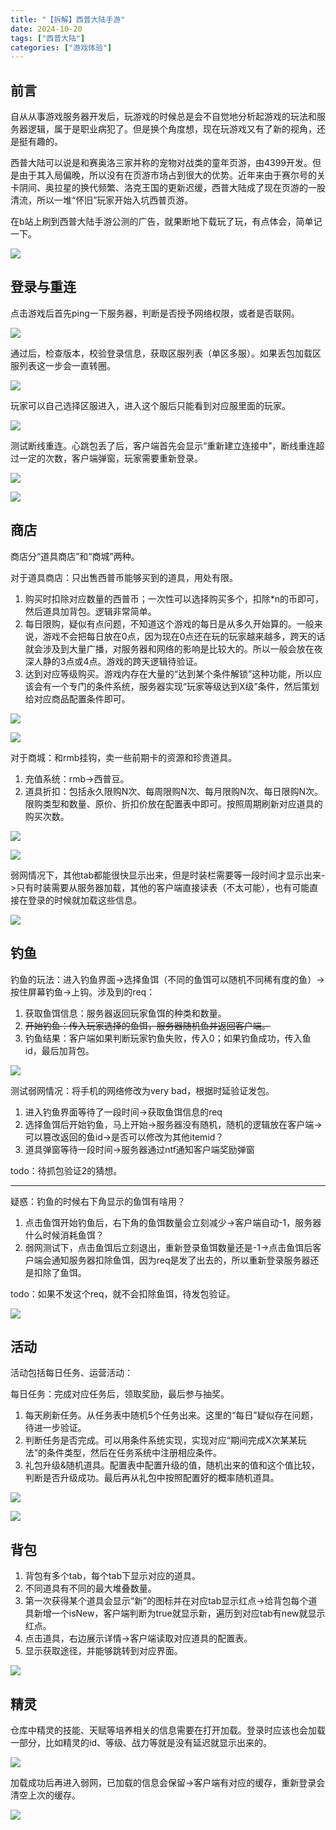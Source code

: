 ```yaml
---
title: "【拆解】西普大陆手游"
date: 2024-10-20
tags: ["西普大陆"]
categories: ["游戏体验"]
---
```


## 前言
自从从事游戏服务器开发后，玩游戏的时候总是会不自觉地分析起游戏的玩法和服务器逻辑，属于是职业病犯了。但是换个角度想，现在玩游戏又有了新的视角，还是挺有趣的。

西普大陆可以说是和赛奥洛三家并称的宠物对战类的童年页游，由4399开发。但是由于其入局偏晚，所以没有在页游市场占到很大的优势。近年来由于赛尔号的关卡阴间、奥拉星的换代频繁、洛克王国的更新迟缓，西普大陆成了现在页游的一股清流，所以一堆“怀旧”玩家开始入坑西普页游。

在b站上刷到西普大陆手游公测的广告，就果断地下载玩了玩，有点体会，简单记一下。

![](http://42.193.37.50:7326/yuque/0/2024/png/2648742/1727863047799-9e824d6a-29c2-4f37-a5b6-2952257b0cfc.png)

## 登录与重连
点击游戏后首先ping一下服务器，判断是否授予网络权限，或者是否联网。

![](http://42.193.37.50:7326/yuque/0/2024/jpeg/2648742/1727861644230-c2c1f1b2-7bdb-4384-8a74-689319912cc7.jpeg)

通过后，检查版本，校验登录信息，获取区服列表（单区多服）。如果丢包加载区服列表这一步会一直转圈。

![](http://42.193.37.50:7326/yuque/0/2024/png/2648742/1727861808302-d220ab07-5a12-48de-8456-967c1041c041.png)

玩家可以自己选择区服进入，进入这个服后只能看到对应服里面的玩家。

![](http://42.193.37.50:7326/yuque/0/2024/png/2648742/1727861846833-7648423b-feda-464f-aef8-09e99765fb71.png)

测试断线重连。心跳包丢了后，客户端首先会显示“重新建立连接中”，断线重连超过一定的次数，客户端弹窗，玩家需要重新登录。

![](http://42.193.37.50:7326/yuque/0/2024/png/2648742/1727862742288-9dd26abd-879c-491b-86bd-a19f4dcd22d5.png)

![](http://42.193.37.50:7326/yuque/0/2024/png/2648742/1727862553459-2c34aa5a-7e44-4a78-89bc-8e802f36b3bd.png)

## 商店
商店分“道具商店”和“商城”两种。

对于道具商店：只出售西普币能够买到的道具，用处有限。

1. 购买时扣除对应数量的西普币；一次性可以选择购买多个，扣除*n的币即可，然后道具加背包。逻辑非常简单。
2. 每日限购，疑似有点问题，不知道这个游戏的每日是从多久开始算的。一般来说，游戏不会把每日放在0点，因为现在0点还在玩的玩家越来越多，跨天的话就会涉及到大量广播，对服务器和网络的影响是比较大的。所以一般会放在夜深人静的3点或4点。游戏的跨天逻辑待验证。
3. 达到对应等级购买。游戏内存在大量的“达到某个条件解锁”这种功能，所以应该会有一个专门的条件系统，服务器实现“玩家等级达到X级”条件，然后策划给对应商品配置条件即可。

![](http://42.193.37.50:7326/yuque/0/2024/png/2648742/1727840829858-797281d5-6546-4ff2-ae76-1ab3081f30f8.png)

![](http://42.193.37.50:7326/yuque/0/2024/png/2648742/1727841044978-7f7574b3-42a1-4da7-9237-f052416556b5.png)

对于商城：和rmb挂钩，卖一些前期卡的资源和珍贵道具。

1. 充值系统：rmb->西普豆。
2. 道具折扣：包括永久限购N次、每周限购N次、每月限购N次、每日限购N次。限购类型和数量、原价、折扣价放在配置表中即可。按照周期刷新对应道具的购买次数。

![](http://42.193.37.50:7326/yuque/0/2024/png/2648742/1727846521067-4dab08c3-b5ab-4338-b21d-068fe0f5a2e0.png)

![](http://42.193.37.50:7326/yuque/0/2024/png/2648742/1727846660413-3972ca58-6135-411b-a5ce-65906d0e8857.png)

弱网情况下，其他tab都能很快显示出来，但是时装栏需要等一段时间才显示出来->只有时装需要从服务器加载，其他的客户端直接读表（不太可能），也有可能直接在登录的时候就加载这些信息。

![](http://42.193.37.50:7326/yuque/0/2024/png/2648742/1727862371390-2d052b45-b5f2-4c49-afc6-6fbf0ccd1b0d.png)

## 钓鱼
钓鱼的玩法：进入钓鱼界面->选择鱼饵（不同的鱼饵可以随机不同稀有度的鱼）->按住屏幕钓鱼->上钩。涉及到的req：

1. 获取鱼饵信息：服务器返回玩家鱼饵的种类和数量。
2. ~~开始钓鱼：传入玩家选择的鱼饵，服务器随机鱼并返回客户端。~~
3. 钓鱼结果：客户端如果判断玩家钓鱼失败，传入0；如果钓鱼成功，传入鱼id，最后加背包。

![](http://42.193.37.50:7326/yuque/0/2024/png/2648742/1727847957626-9c0e2613-f438-4060-bb4c-18c6c6f5e4d7.png)

测试弱网情况：将手机的网络修改为very bad，根据时延验证发包。

1. 进入钓鱼界面等待了一段时间->获取鱼饵信息的req
2. 选择鱼饵后开始钓鱼，马上开始->服务器没有随机，随机的逻辑放在客户端->可以篡改返回的鱼id->是否可以修改为其他itemid？
3. 道具弹窗等待一段时间->服务器通过ntf通知客户端奖励弹窗

todo：待抓包验证2的猜想。

---

疑惑：钓鱼的时候右下角显示的鱼饵有啥用？

1. 点击鱼饵开始钓鱼后，右下角的鱼饵数量会立刻减少->客户端自动-1，服务器什么时候消耗鱼饵？
2. 弱网测试下，点击鱼饵后立刻退出，重新登录鱼饵数量还是-1->点击鱼饵后客户端会通知服务器扣除鱼饵，因为req是发了出去的，所以重新登录服务器还是扣除了鱼饵。

todo：如果不发这个req，就不会扣除鱼饵，待发包验证。

![](http://42.193.37.50:7326/yuque/0/2024/png/2648742/1727848379607-ad4ae9e3-836a-4fac-b13e-ac4755026382.png)

## 活动
活动包括每日任务、运营活动：

每日任务：完成对应任务后，领取奖励，最后参与抽奖。

1. 每天刷新任务。从任务表中随机5个任务出来。这里的“每日”疑似存在问题，待进一步验证。
2. 判断任务是否完成。可以用条件系统实现，实现对应“期间完成X次某某玩法”的条件类型，然后在任务系统中注册相应条件。
3. 礼包升级&随机道具。配置表中配置升级的值，随机出来的值和这个值比较，判断是否升级成功。最后再从礼包中按照配置好的概率随机道具。

![](http://42.193.37.50:7326/yuque/0/2024/png/2648742/1727847236518-9f53cbed-6a2d-4002-984b-add494062ed2.png)

![](http://42.193.37.50:7326/yuque/0/2024/png/2648742/1727847476497-b81560dd-a83e-4b51-b971-d9bbd83e6eda.png)

## 背包
1. 背包有多个tab，每个tab下显示对应的道具。
2. 不同道具有不同的最大堆叠数量。
3. 第一次获得某个道具会显示“新”的图标并在对应tab显示红点->给背包每个道具新增一个isNew，客户端判断为true就显示新，遍历到对应tab有new就显示红点。
4. 点击道具，右边展示详情->客户端读取对应道具的配置表。
5. 显示获取途径，并能够跳转到对应界面。

![](http://42.193.37.50:7326/yuque/0/2024/png/2648742/1727841690260-e4fabcf8-8e92-4d50-9737-b99e3acfe8c7.png)

## 精灵
仓库中精灵的技能、天赋等培养相关的信息需要在打开加载。登录时应该也会加载一部分，比如精灵的id、等级、战力等就是没有延迟就显示出来的。

![](http://42.193.37.50:7326/yuque/0/2024/png/2648742/1727863527379-dbedd00d-18b5-4dfd-ae08-9e0db7796f31.png)

加载成功后再进入弱网，已加载的信息会保留->客户端有对应的缓存，重新登录会清空上次的缓存。

![](http://42.193.37.50:7326/yuque/0/2024/png/2648742/1727863632344-fcb88369-d35a-4fe6-9ba8-ac06555acee7.png)

